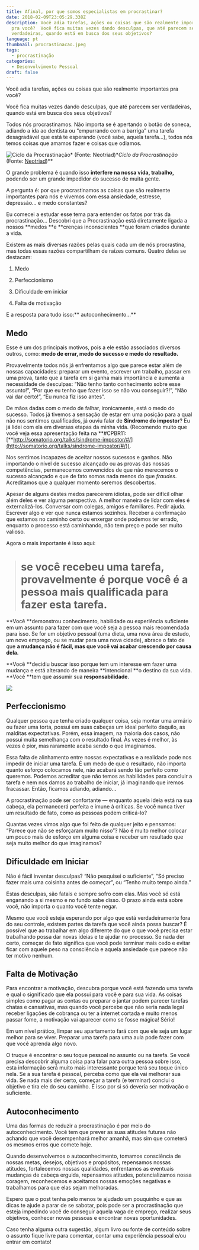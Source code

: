 ```yaml
---
title: Afinal, por que somos especialistas em procrastinar?
date: 2018-02-09T23:05:29.338Z
description: Você adia tarefas, ações ou coisas que são realmente importantes
  pra você?  Você fica muitas vezes dando desculpas, que até parecem ser
  verdadeiras, quando está em busca dos seus objetivos?
language: pt
thumbnail: procrastinacao.jpeg
tags:
  - procrastinação
categories:
  - Desenvolvimento Pessoal
draft: false
---
```

Você adia tarefas, ações ou coisas que são realmente importantes pra você?

Você fica muitas vezes dando desculpas, que até parecem ser verdadeiras, quando está em busca dos seus objetivos?

Todos nós procrastinamos. Não importa se é apertando o botão de soneca, adiando a ida ao dentista ou “empurrando com a barriga” uma tarefa desagradável que está te esperando (você sabe, aquela tarefa…), todos nós temos coisas que amamos fazer e coisas que odiamos.

![Ciclo da Procrastinação* (Fonte: [Neotriad](http://gestaodeequipes.com.br/passo-passo-para-lutar-contra-procrastinacao-na-sua-equipe/))*](https://cdn-images-1.medium.com/max/2000/1*DWgX3F-23fFMqODFonODGA.png)*Ciclo da Procrastinação* (Fonte: [Neotriad](http://gestaodeequipes.com.br/passo-passo-para-lutar-contra-procrastinacao-na-sua-equipe/))**

O grande problema é quando isso **interfere na nossa vida, trabalho,** podendo ser um grande impedidor do sucesso de muita gente.

A pergunta é: por que procrastinamos as coisas que são realmente importantes para nós e vivemos com essa ansiedade, estresse, depressão… e medo constantes?

Eu comecei a estudar esse tema para entender os fatos por trás da procrastinação… Descobri que a Procrastinação está diretamente ligada a nossos **medos **e **crenças inconscientes **que foram criados durante a vida.

Existem as mais diversas razões pelas quais cada um de nós procrastina, mas todas essas razões compartilham de raízes comuns. Quatro delas se destacam:

1. Medo

1. Perfeccionismo

1. Dificuldade em iniciar

1. Falta de motivação

E a resposta para tudo isso:** autoconhecimento…**

## Medo

Esse é um dos principais motivos, pois a ele estão associados diversos outros, como: **medo de errar, medo do sucesso e medo do resultado.**

Provavelmente todos nós já enfrentamos algo que parece estar além de nossas capacidades: preparar um evento, escrever um trabalho, passar em uma prova, tanto que a tarefa em si ganha mais importância e aumenta a necessidade de desculpas: “Não tenho tanto conhecimento sobre esse assunto!”, “Por que eu tenho que fazer isso se não vou conseguir?!”, “Não vai dar certo!”, “Eu nunca fiz isso antes”.

De mãos dadas com o medo de falhar, ironicamente, está o medo do sucesso. Todos já tivemos a sensação de estar em uma posição para a qual não nos sentimos qualificados, já ouviu falar de **Síndrome do impostor**? Eu já lidei com ela em diversas etapas da minha vida. (Recomendo muito que você veja essa apresentação feita na **#CPBR11: [**http://somatorio.org/talks/sindrome-impostor/#/](http://somatorio.org/talks/sindrome-impostor/#/)).

Nos sentimos incapazes de aceitar nossos sucessos e ganhos. Não importando o nível de sucesso alcançado ou as provas das nossas competências, permanecemos convencidos de que não merecemos o sucesso alcançado e que de fato somos nada menos do que *fraudes*. Acreditamos que a qualquer momento seremos descobertos.

Apesar de alguns destes medos parecerem idiotas, pode ser difícil olhar além deles e ver alguma perspectiva. A melhor maneira de lidar com eles é externalizá-los. Conversar com colegas, amigos e familiares. Pedir ajuda. Escrever algo e ver que nunca estamos sozinhos. Receber a confirmação que estamos no caminho certo ou enxergar onde podemos ter errado, enquanto o processo está caminhando, não tem preço e pode ser muito valioso.

Agora o mais importante é isso aqui:
> # se você recebeu uma tarefa, provavelmente é porque você é a pessoa mais qualificada para fazer esta tarefa.

**Você **demonstrou conhecimento, habilidade ou experiência suficiente em um assunto para fazer com que você seja a pessoa mais recomendada para isso. Se for um objetivo pessoal (uma dieta, uma nova área de estudo, um novo emprego, ou se mudar para uma nova cidade), abrace o fato de que **a mudança não é fácil, mas que você vai acabar crescendo por causa dela.**

**Você **decidiu buscar isso porque tem um interesse em fazer uma mudança e está alterando de maneira **intencional **o destino da sua vida. **Você **tem que assumir sua **responsabilidade**.

![](https://cdn-images-1.medium.com/max/2000/1*L1Yze_tU4l8F_6OlLB3wIg.jpeg)

## Perfeccionismo

Qualquer pessoa que tenha criado qualquer coisa, seja montar uma armário ou fazer uma torta, possui em suas cabeças um ideal perfeito daquilo, as malditas expectativas. Porém, essa imagem, na maioria dos casos, não possui muita semelhança com o resultado final. Às vezes é melhor, às vezes é pior, mas raramente acaba sendo o que imaginamos.

Essa falta de alinhamento entre nossas expectativas e a realidade pode nos impedir de iniciar uma tarefa. É um medo de que o resultado, não importa quanto esforço colocamos nele, não acabará sendo tão perfeito como queremos. Podemos acreditar que não temos as habilidades para concluir a tarefa e nem nos damos ao trabalho de iniciar, já imaginando que iremos fracassar. Então, ficamos adiando, adiando…

A procrastinação pode ser confortante — enquanto aquela ideia está na sua cabeça, ela permanecerá perfeita e imune à críticas. Se você nunca tiver um resultado de fato, como as pessoas podem criticá-lo?

Quantas vezes vimos algo que foi feito de qualquer jeito e pensamos: “Parece que não se esforçaram muito nisso”? Não é muito melhor colocar um pouco mais de esforço em alguma coisa e receber um resultado que seja muito melhor do que imaginamos?

## Dificuldade em Iniciar

Não é fácil inventar desculpas? “Não pesquisei o suficiente”, “Só preciso fazer mais uma coisinha antes de começar”, ou “Tenho muito tempo ainda.”

Estas desculpas, são fatais e sempre sofro com elas. Mas você só está enganando a si mesmo e no fundo sabe disso. O prazo ainda está sobre você, não importa o quanto você tente negar.

Mesmo que você esteja esperando por algo que está verdadeiramente fora do seu controle, existem partes da tarefa que você ainda possa buscar? É possível que ao trabalhar em algo diferente do que o que você precisa estar trabalhando possa dar novas ideias e te ajudar no processo. Se nada der certo, começar de fato significa que você pode terminar mais cedo e evitar ficar com aquele peso na consciência e aquela ansiedade que parece não ter motivo nenhum.

## Falta de Motivação

Para encontrar a motivação, descubra porque você está fazendo uma tarefa e qual o significado que ela possui para você e para sua vida. As coisas simples como pagar as contas ou preparar o jantar podem parecer tarefas chatas e cansativas, mas quando você percebe que não seria nada legal receber ligações de cobrança ou ter a internet cortada e muito menos passar fome, a motivação vai aparecer como se fosse mágica! Sério!

Em um nível prático, limpar seu apartamento fará com que ele seja um lugar melhor para se viver. Preparar uma tarefa para uma aula pode fazer com que você aprenda algo novo.

O truque é encontrar o seu toque pessoal no assunto ou na tarefa. Se você precisa descobrir alguma coisa para falar para outra pessoa sobre isso, esta informação será muito mais interessante porque terá seu toque único nela. Se a sua tarefa é pessoal, perceba como que ela vai melhorar sua vida. Se nada mais der certo, começar a tarefa (e terminar) conclui o objetivo e tira ele do seu caminho. E isso por si só deveria ser motivação o suficiente.

## Autoconhecimento

Uma das formas de reduzir a procrastinação é por meio do autoconhecimento. Você tem que prever as suas atitudes futuras não achando que você desempenhará melhor amanhã, mas sim que cometerá os mesmos erros que comete hoje.

Quando desenvolvemos o autoconhecimento, tomamos consciência de nossas metas, desejos, objetivos e propósitos, repensamos nossas atitudes, fortalecemos nossas qualidades, enfrentamos as eventuais mudanças de cabeça erguida, repensamos atitudes, potencializamos nossa coragem, reconhecemos e aceitamos nossas emoções negativas e trabalhamos para que elas sejam melhoradas.

Espero que o post tenha pelo menos te ajudado um pouquinho e que as dicas te ajude a parar de se sabotar, pois pode ser a procrastinação que esteja impedindo você de conseguir aquela vaga de emprego, realizar seus objetivos, conhecer novas pessoas e encontrar novas oportunidades.

Caso tenha alguma outra sugestão, algum livro ou fonte de conteúdo sobre o assunto fique livre para comentar, contar uma experiência pessoal e/ou entrar em contato!
